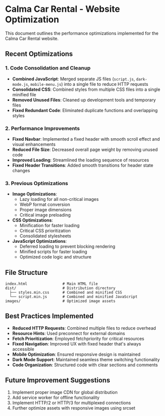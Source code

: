 # Calma Car Rental - Website Optimization

This document outlines the performance optimizations implemented for the Calma Car Rental website.

## Recent Optimizations

### 1. Code Consolidation and Cleanup
- **Combined JavaScript**: Merged separate JS files (`script.js`, `dark-mode.js`, `mobile-menu.js`) into a single file to reduce HTTP requests
- **Consolidated CSS**: Combined styles from multiple CSS files into a single minified file
- **Removed Unused Files**: Cleaned up development tools and temporary files
- **Fixed Redundant Code**: Eliminated duplicate functions and overlapping styles

### 2. Performance Improvements
- **Fixed Navbar**: Implemented a fixed header with smooth scroll effect and visual enhancements
- **Reduced File Size**: Decreased overall page weight by removing unused code
- **Improved Loading**: Streamlined the loading sequence of resources
- **Fixed Header Transitions**: Added smooth transitions for header state changes

### 3. Previous Optimizations
- **Image Optimizations**: 
  - Lazy loading for all non-critical images
  - WebP format conversion
  - Proper image dimensions
  - Critical image preloading
- **CSS Optimizations**: 
  - Minification for faster loading
  - Critical CSS prioritization
  - Consolidated stylesheets
- **JavaScript Optimizations**:
  - Deferred loading to prevent blocking rendering
  - Minified scripts for faster loading
  - Optimized code logic and structure

## File Structure

```
index.html                # Main HTML file
dist/                     # Distribution directory
  ├── styles.min.css      # Combined and minified CSS
  └── script.min.js       # Combined and minified JavaScript
images/                   # Optimized image assets
```

## Best Practices Implemented

- **Reduced HTTP Requests**: Combined multiple files to reduce overhead
- **Resource Hints**: Used preconnect for external domains
- **Fetch Prioritization**: Employed fetchpriority for critical resources
- **Fixed Navigation**: Improved UX with fixed header that's always accessible
- **Mobile Optimization**: Ensured responsive design is maintained
- **Dark Mode Support**: Maintained seamless theme switching functionality
- **Code Organization**: Structured code with clear sections and comments

## Future Improvement Suggestions

1. Implement proper image CDN for global distribution
2. Add service worker for offline functionality
3. Implement HTTP/2 or HTTP/3 for multiplexed connections
4. Further optimize assets with responsive images using srcset 